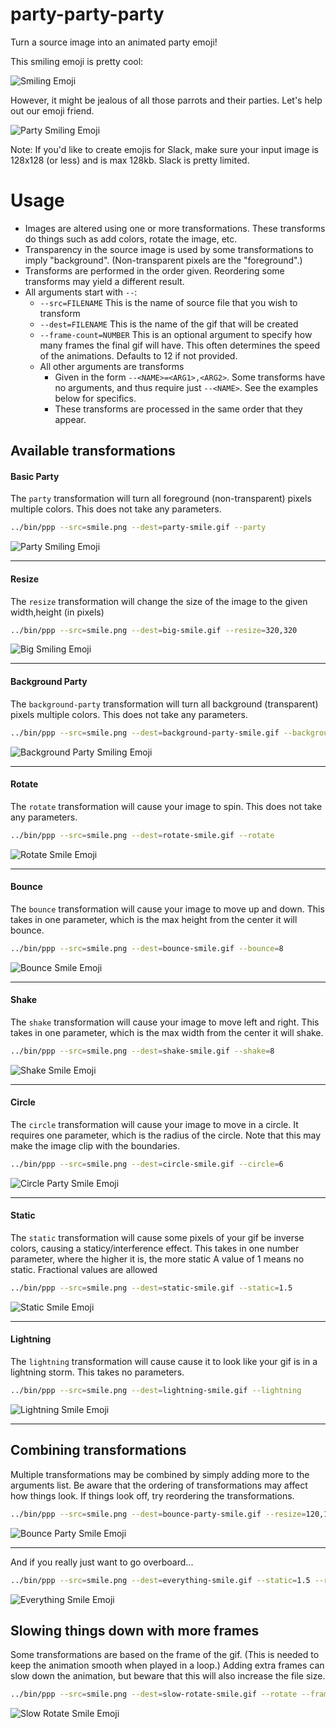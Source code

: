 # party-party-party

Turn a source image into an animated party emoji!

This smiling emoji is pretty cool:

![Smiling Emoji](./examples/smile.png 'Smiling Emoji')

However, it might be jealous of all those parrots and their parties. Let's help out our emoji friend.

![Party Smiling Emoji](./examples/party-smile.gif 'Party Smiling Emoji')

Note: If you'd like to create emojis for Slack, make sure your input image is 128x128 (or less) and is max 128kb. Slack is pretty limited.

# Usage

- Images are altered using one or more transformations. These transforms do things such as add colors, rotate the image, etc.
- Transparency in the source image is used by some transformations to imply "background". (Non-transparent pixels are the "foreground".)
- Transforms are performed in the order given. Reordering some transforms may yield a different result.
- All arguments start with `--`:
  - `--src=FILENAME` This is the name of source file that you wish to transform
  - `--dest=FILENAME` This is the name of the gif that will be created
  - `--frame-count=NUMBER` This is an optional argument to specify how many frames the final gif will have. This often determines the speed of the animations. Defaults to 12 if not provided.
  - All other arguments are transforms
    - Given in the form `--<NAME>=<ARG1>,<ARG2>`. Some transforms have no arguments, and thus require just `--<NAME>`. See the examples below for specifics.
    - These transforms are processed in the same order that they appear.

## Available transformations

#### Basic Party

The `party` transformation will turn all foreground (non-transparent) pixels multiple colors. This does not take any parameters.

```sh
../bin/ppp --src=smile.png --dest=party-smile.gif --party
```

![Party Smiling Emoji](./examples/party-smile.gif 'Party Smiling Emoji')

---

#### Resize

The `resize` transformation will change the size of the image to the given width,height (in pixels)

```sh
../bin/ppp --src=smile.png --dest=big-smile.gif --resize=320,320
```

![Big Smiling Emoji](./examples/big-smile.gif 'Big Smiling Emoji')

---

#### Background Party

The `background-party` transformation will turn all background (transparent) pixels multiple colors. This does not take any parameters.

```sh
../bin/ppp --src=smile.png --dest=background-party-smile.gif --background-party
```

![Background Party Smiling Emoji](./examples/background-party-smile.gif 'Background Party Smiling Emoji')

---

#### Rotate

The `rotate` transformation will cause your image to spin. This does not take any parameters.

```sh
../bin/ppp --src=smile.png --dest=rotate-smile.gif --rotate
```

![Rotate Smile Emoji](./examples/rotate-smile.gif 'Rotate Smile Emoji')

---

#### Bounce

The `bounce` transformation will cause your image to move up and down. This takes in one parameter, which is the max height from the center it will bounce.

```sh
../bin/ppp --src=smile.png --dest=bounce-smile.gif --bounce=8
```

![Bounce Smile Emoji](./examples/bounce-smile.gif 'Bounce Smile Emoji')

---

#### Shake

The `shake` transformation will cause your image to move left and right. This takes in one parameter, which is the max width from the center it will shake.

```sh
../bin/ppp --src=smile.png --dest=shake-smile.gif --shake=8
```

![Shake Smile Emoji](./examples/shake-smile.gif 'Shake Smile Emoji')

---

#### Circle

The `circle` transformation will cause your image to move in a circle. It requires one parameter, which is the radius of the circle.
Note that this may make the image clip with the boundaries.

```sh
../bin/ppp --src=smile.png --dest=circle-smile.gif --circle=6
```

![Circle Party Smile Emoji](./examples/circle-smile.gif 'Circle Smile Emoji')

---

#### Static

The `static` transformation will cause some pixels of your gif be inverse colors, causing a staticy/interference effect.
This takes in one number parameter, where the higher it is, the more static
A value of 1 means no static. Fractional values are allowed

```sh
../bin/ppp --src=smile.png --dest=static-smile.gif --static=1.5
```

![Static Smile Emoji](./examples/static-smile.gif 'Static Smile Emoji')

---

#### Lightning

The `lightning` transformation will cause cause it to look like your gif is in a lightning storm. This takes no parameters.

```sh
../bin/ppp --src=smile.png --dest=lightning-smile.gif --lightning
```

![Lightning Smile Emoji](./examples/lightning-smile.gif 'Lightning Smile Emoji')

---

## Combining transformations

Multiple transformations may be combined by simply adding more to the arguments list.
Be aware that the ordering of transformations may affect how things look. If things look off, try reordering the transformations.

```sh
../bin/ppp --src=smile.png --dest=bounce-party-smile.gif --resize=120,120 --bounce=8 --party
```

![Bounce Party Smile Emoji](./examples/bounce-party-smile.gif 'Bounce Party Smile Emoji')

---

And if you really just want to go overboard...

```sh
../bin/ppp --src=smile.png --dest=everything-smile.gif --static=1.5 --rotate --bounce=8 --radius=5 --background-party
```

![Everything Smile Emoji](./examples/everything-smile.gif 'Everything Smile Emoji')

## Slowing things down with more frames

Some transformations are based on the frame of the gif. (This is needed to keep the animation smooth when played in a loop.)
Adding extra frames can slow down the animation, but beware that this will also increase the file size.

```sh
../bin/ppp --src=smile.png --dest=slow-rotate-smile.gif --rotate --frame-count=24
```

![Slow Rotate Smile Emoji](./examples/slow-rotate-smile.gif 'Slow Rotate Smile Emoji')
